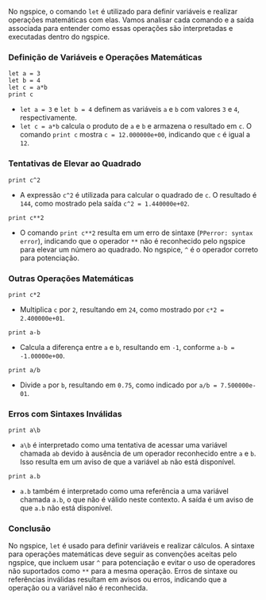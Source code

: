 No ngspice, o comando `let` é utilizado para definir
variáveis e realizar operações matemáticas com elas. Vamos
analisar cada comando e a saída associada para entender
como essas operações são interpretadas e executadas dentro
do ngspice.

### Definição de Variáveis e Operações Matemáticas

```spice
let a = 3
let b = 4
let c = a*b
print c
```

- `let a = 3` e `let b = 4` definem as variáveis `a` e `b`
  com valores `3` e `4`, respectivamente.
- `let c = a*b` calcula o produto de `a` e `b` e armazena
  o resultado em `c`. O comando `print c` mostra `c =
12.000000e+00`, indicando que `c` é igual a `12`.

### Tentativas de Elevar ao Quadrado

```spice
print c^2
```

- A expressão `c^2` é utilizada para calcular o quadrado de
  `c`. O resultado é `144`, como mostrado pela saída `c^2 =
1.440000e+02`.

```spice
print c**2
```

- O comando `print c**2` resulta em um erro de sintaxe
  (`PPerror: syntax error`), indicando que o operador `**`
  não é reconhecido pelo ngspice para elevar um número
  ao quadrado. No ngspice, `^` é o operador correto para
  potenciação.

### Outras Operações Matemáticas

```spice
print c*2
```

- Multiplica `c` por `2`, resultando em `24`, como mostrado
  por `c*2 = 2.400000e+01`.

```spice
print a-b
```

- Calcula a diferença entre `a` e `b`, resultando em `-1`,
  conforme `a-b = -1.00000e+00`.

```spice
print a/b
```

- Divide `a` por `b`, resultando em `0.75`, como indicado por
  `a/b = 7.500000e-01`.

### Erros com Sintaxes Inválidas

```spice
print a\b
```

- `a\b` é interpretado como uma tentativa de acessar uma
  variável chamada `ab` devido à ausência de um operador
  reconhecido entre `a` e `b`. Isso resulta em um aviso de que
  a variável `ab` não está disponível.

```spice
print a.b
```

- `a.b` também é interpretado como uma referência a
  uma variável chamada `a.b`, o que não é válido neste
  contexto. A saída é um aviso de que `a.b` não está
  disponível.

### Conclusão

No ngspice, `let` é usado para definir variáveis e realizar
cálculos. A sintaxe para operações matemáticas deve
seguir as convenções aceitas pelo ngspice, que incluem
usar `^` para potenciação e evitar o uso de operadores
não suportados como `**` para a mesma operação. Erros de
sintaxe ou referências inválidas resultam em avisos ou erros,
indicando que a operação ou a variável não é reconhecida.